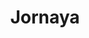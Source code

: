 ---
facebook: https://facebook.com/jornaya
git: https://github.com/paulirish/1579671
linkedin: https://linkedin.com/company/jornaya
logohandle: jornaya
sort: jornaya
title: Jornaya
twitter: https://x.com/jornaya
website: https://jornaya.com/
---